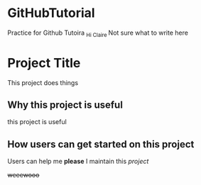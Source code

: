 # GitHubTutorial
 Practice for Github Tutoira
 <sub> Hi Claire </sub>
 Not sure what to write here
 # Project Title
 This project does things
 ## Why this project is useful
 this project is useful
 ## How users can get started on this project
 Users can help me **please**
 I maintain this *project*

~~weeewooo~~
